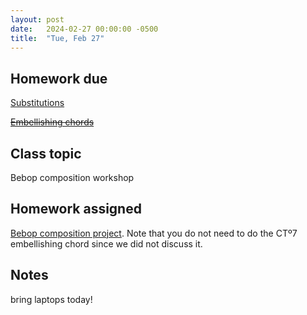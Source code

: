 ```yaml
---
layout: post
date:   2024-02-27 00:00:00 -0500
title:  "Tue, Feb 27"
---
```


## Homework due

[Substitutions](https://viva.pressbooks.pub/openmusictheory/chapter/substitutions/#assignments)

~~[Embellishing chords](https://viva.pressbooks.pub/openmusictheory/chapter/jazz-embellishing-chords/#assignments)~~

## Class topic

Bebop composition workshop

## Homework assigned

[Bebop composition project](https://viva.pressbooks.pub/openmusictheory/chapter/jazz-embellishing-chords/#assignments). Note that you do not need to do the CTº7 embellishing chord since we did not discuss it.

## Notes

bring laptops today!
